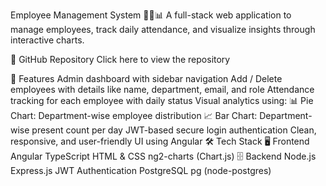 Employee Management System 🧑‍💼📊
A full-stack web application to manage employees, track daily attendance, and visualize insights through interactive charts.

🔗 GitHub Repository
Click here to view the repository

🚀 Features
Admin dashboard with sidebar navigation
Add / Delete employees with details like name, department, email, and role
Attendance tracking for each employee with daily status
Visual analytics using:
📊 Pie Chart: Department-wise employee distribution
📈 Bar Chart: Department-wise present count per day
JWT-based secure login authentication
Clean, responsive, and user-friendly UI using Angular
🛠 Tech Stack
🖥 Frontend
Angular
TypeScript
HTML & CSS
ng2-charts (Chart.js)
🗄 Backend
Node.js
Express.js
JWT Authentication
PostgreSQL
pg (node-postgres)
